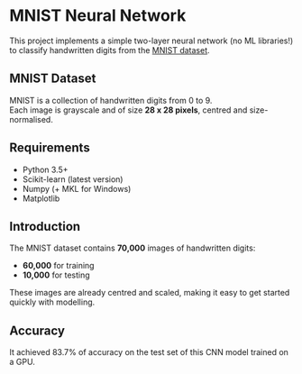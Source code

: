 # MNIST Neural Network 

This project implements a simple two-layer neural network (no ML libraries!) to classify handwritten digits from the [MNIST dataset](https://www.kaggle.com/competitions/digit-recognizer). 

## MNIST Dataset
MNIST is a collection of handwritten digits from 0 to 9.  
Each image is grayscale and of size **28 x 28 pixels**, centred and size-normalised.

## Requirements
- Python 3.5+
- Scikit-learn (latest version)
- Numpy (+ MKL for Windows)
- Matplotlib

## Introduction
The MNIST dataset contains **70,000** images of handwritten digits:
- **60,000** for training
- **10,000** for testing

These images are already centred and scaled, making it easy to get started quickly with modelling.

## Accuracy
It achieved 83.7% of accuracy on the test set of this CNN model trained on a GPU.

